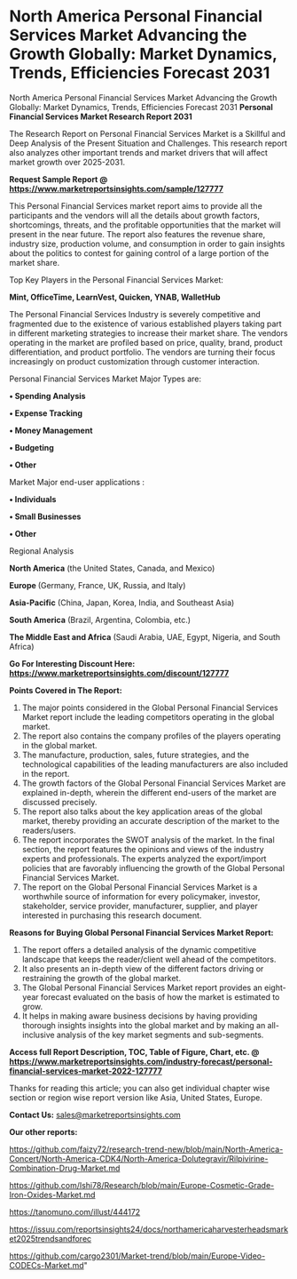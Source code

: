 # North America Personal Financial Services Market Advancing the Growth Globally: Market Dynamics, Trends, Efficiencies Forecast 2031
North America Personal Financial Services Market Advancing the Growth Globally: Market Dynamics, Trends, Efficiencies Forecast 2031
<strong>Personal Financial Services Market Research Report 2031</strong>

The Research Report on Personal Financial Services Market is a Skillful and Deep Analysis of the Present Situation and Challenges. This research report also analyzes other important trends and market drivers that will affect market growth over 2025-2031.

<strong>Request Sample Report @ <a href=https://www.marketreportsinsights.com/sample/127777>https://www.marketreportsinsights.com/sample/127777</a></strong>

This Personal Financial Services market report aims to provide all the participants and the vendors will all the details about growth factors, shortcomings, threats, and the profitable opportunities that the market will present in the near future. The report also features the revenue share, industry size, production volume, and consumption in order to gain insights about the politics to contest for gaining control of a large portion of the market share.

Top Key Players in the Personal Financial Services Market:

<strong>Mint, OfficeTime, LearnVest, Quicken, YNAB, WalletHub</strong>

The Personal Financial Services Industry is severely competitive and fragmented due to the existence of various established players taking part in different marketing strategies to increase their market share. The vendors operating in the market are profiled based on price, quality, brand, product differentiation, and product portfolio. The vendors are turning their focus increasingly on product customization through customer interaction.

Personal Financial Services Market Major Types are:

<strong>• Spending Analysis

• Expense Tracking

• Money Management

• Budgeting

• Other</strong>

Market Major end-user applications :

<strong>• Individuals

• Small Businesses

• Other</strong>

Regional Analysis

</u><strong><b>North America</b></strong> (the United States, Canada, and Mexico)

<strong><b>Europe </b></strong>(Germany, France, UK, Russia, and Italy)

<strong><b>Asia-Pacific</b></strong> (China, Japan, Korea, India, and Southeast Asia)

<strong><b>South America</b></strong> (Brazil, Argentina, Colombia, etc.)

<strong><b>The Middle East and Africa</b></strong> (Saudi Arabia, UAE, Egypt, Nigeria, and South Africa)

<strong>Go For Interesting Discount Here: <a href=https://www.marketreportsinsights.com/discount/127777>https://www.marketreportsinsights.com/discount/127777</a></strong>

<strong>Points Covered in The Report:</strong>
<ol>
  <li>The major points considered in the Global Personal Financial Services Market report include the leading competitors operating in the global market.</li>
  <li>The report also contains the company profiles of the players operating in the global market.</li>
  <li>The manufacture, production, sales, future strategies, and the technological capabilities of the leading manufacturers are also included in the report.</li>
  <li>The growth factors of the Global Personal Financial Services Market are explained in-depth, wherein the different end-users of the market are discussed precisely.</li>
  <li>The report also talks about the key application areas of the global market, thereby providing an accurate description of the market to the readers/users.</li>
  <li>The report incorporates the SWOT analysis of the market. In the final section, the report features the opinions and views of the industry experts and professionals. The experts analyzed the export/import policies that are favorably influencing the growth of the Global Personal Financial Services Market.</li>
  <li>The report on the Global Personal Financial Services Market is a worthwhile source of information for every policymaker, investor, stakeholder, service provider, manufacturer, supplier, and player interested in purchasing this research document.</li>
</ol>
<strong>Reasons for Buying Global Personal Financial Services Market Report:</strong>

<ol>
  <li>The report offers a detailed analysis of the dynamic competitive landscape that keeps the reader/client well ahead of the competitors.</li>
  <li>It also presents an in-depth view of the different factors driving or restraining the growth of the global market.</li>
  <li>The Global Personal Financial Services Market report provides an eight-year forecast evaluated on the basis of how the market is estimated to grow.</li>
  <li>It helps in making aware business decisions by having providing thorough insights insights into the global market and by making an all-inclusive analysis of the key market segments and sub-segments.</li>
</ol>
<strong>Access full Report Description, TOC, Table of Figure, Chart, etc. @ <a href=https://www.marketreportsinsights.com/industry-forecast/personal-financial-services-market-2022-127777>https://www.marketreportsinsights.com/industry-forecast/personal-financial-services-market-2022-127777</a></strong>


Thanks for reading this article; you can also get individual chapter wise section or region wise report version like Asia, United States, Europe.

<strong>Contact Us:</strong>
sales@marketreportsinsights.com

<strong>Our other reports:</strong>

<a href=https://github.com/faizy72/research-trend-new/blob/main/North-America-Concert/North-America-CDK4/North-America-Dolutegravir/Rilpivirine-Combination-Drug-Market.md>https://github.com/faizy72/research-trend-new/blob/main/North-America-Concert/North-America-CDK4/North-America-Dolutegravir/Rilpivirine-Combination-Drug-Market.md</a>

<a href=https://github.com/Ishi78/Research/blob/main/Europe-Cosmetic-Grade-Iron-Oxides-Market.md>https://github.com/Ishi78/Research/blob/main/Europe-Cosmetic-Grade-Iron-Oxides-Market.md</a>

<a href=https://tanomuno.com/illust/444172>https://tanomuno.com/illust/444172</a>

<a href=https://issuu.com/reportsinsights24/docs/northamericaharvesterheadsmarket2025trendsandforec>https://issuu.com/reportsinsights24/docs/northamericaharvesterheadsmarket2025trendsandforec</a>

<a href=https://github.com/cargo2301/Market-trend/blob/main/Europe-Video-CODECs-Market.md>https://github.com/cargo2301/Market-trend/blob/main/Europe-Video-CODECs-Market.md</a>"
